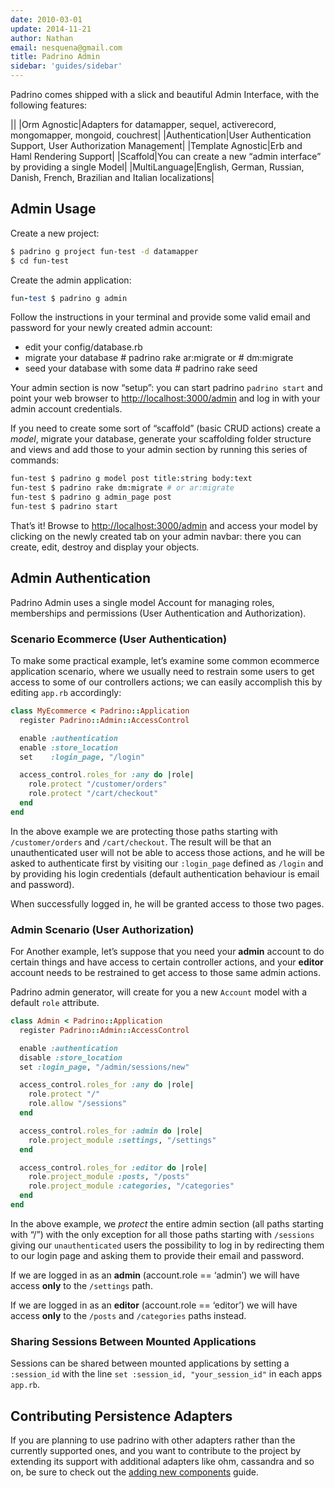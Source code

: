 ```yaml
---
date: 2010-03-01
update: 2014-11-21
author: Nathan
email: nesquena@gmail.com
title: Padrino Admin
sidebar: 'guides/sidebar'
---
```


Padrino comes shipped with a slick and beautiful Admin Interface, with the following features:

||
|Orm Agnostic|Adapters for datamapper, sequel, activerecord, mongomapper, mongoid, couchrest|
|Authentication|User Authentication Support, User Authorization Management|
|Template Agnostic|Erb and Haml Rendering Support|
|Scaffold|You can create a new “admin interface” by providing a single Model|
|MultiLanguage|English, German, Russian, Danish, French, Brazilian and Italian localizations|
 

## Admin Usage

Create a new project:


```sh
$ padrino g project fun-test -d datamapper
$ cd fun-test
```


Create the admin application:


```ruby
fun-test $ padrino g admin
```


Follow the instructions in your terminal and provide some valid email and password for your newly created admin account:


- edit your config/database.rb
- migrate your database \# padrino rake ar:migrate or \# dm:migrate
- seed your database with some data \# padrino rake seed


Your admin section is now “setup”: you can start padrino `padrino start` and point your web browser to <http://localhost:3000/admin> and log in with your admin account credentials.


If you need to create some sort of “scaffold” (basic CRUD actions) create a *model*, migrate your database, generate your scaffolding folder structure and views and add those to your admin section by running this series of commands:


```sh
fun-test $ padrino g model post title:string body:text
fun-test $ padrino rake dm:migrate # or ar:migrate
fun-test $ padrino g admin_page post
fun-test $ padrino start
```


That’s it! Browse to <http://localhost:3000/admin> and access your model by clicking on the newly created tab on your admin navbar: there you can create, edit, destroy and display your objects.
 

## Admin Authentication

Padrino Admin uses a single model Account for managing roles, memberships and permissions (User Authentication and Authorization).


### Scenario Ecommerce (User Authentication)

To make some practical example, let’s examine some common ecommerce application scenario, where we usually need to restrain some users to get access to some of our controllers actions; we can easily accomplish this by editing `app.rb` accordingly:


```ruby
class MyEcommerce < Padrino::Application
  register Padrino::Admin::AccessControl

  enable :authentication
  enable :store_location
  set    :login_page, "/login"

  access_control.roles_for :any do |role|
    role.protect "/customer/orders"
    role.protect "/cart/checkout"
  end
end
```


In the above example we are protecting those paths starting with `/customer/orders` and `/cart/checkout`. The result will be that an unauthenticated user will not be able to access those actions, and he will be asked to authenticate first by visiting our `:login_page` defined as `/login` and by providing his login credentials (default authentication behaviour is email and password).


When successfully logged in, he will be granted access to those two pages.


### Admin Scenario (User Authorization)

For Another example, let’s suppose that you need your **admin** account to do certain things and have access to certain controller actions, and your **editor** account needs to be restrained to get access to those same admin actions.


Padrino admin generator, will create for you a new `Account` model with a default `role` attribute.


```ruby
class Admin < Padrino::Application
  register Padrino::Admin::AccessControl

  enable :authentication
  disable :store_location
  set :login_page, "/admin/sessions/new"

  access_control.roles_for :any do |role|
    role.protect "/"
    role.allow "/sessions"
  end

  access_control.roles_for :admin do |role|
    role.project_module :settings, "/settings"
  end

  access_control.roles_for :editor do |role|
    role.project_module :posts, "/posts"
    role.project_module :categories, "/categories"
  end
end
```


In the above example, we *protect* the entire admin section (all paths starting with “/”) with the only exception for all those paths starting with `/sessions` giving our `unauthenticated` users the possibility to log in by redirecting them to our login page and asking them to provide their email and password.


If we are logged in as an **admin** (account.role == ‘admin’) we will have access **only** to the `/settings` path.


If we are logged in as an **editor** (account.role == ‘editor’) we will have access **only** to the `/posts` and `/categories` paths instead.


### Sharing Sessions Between Mounted Applications

Sessions can be shared between mounted applications by setting a `:session_id` with the line `set :session_id, "your_session_id"` in each apps `app.rb`.
 

## Contributing Persistence Adapters

If you are planning to use padrino with other adapters rather than the currently supported ones, and you want to contribute to the project by extending its support with additional adapters like ohm, cassandra and so on, be sure to check out the [adding new components](/guides/adding-new-components) guide.


